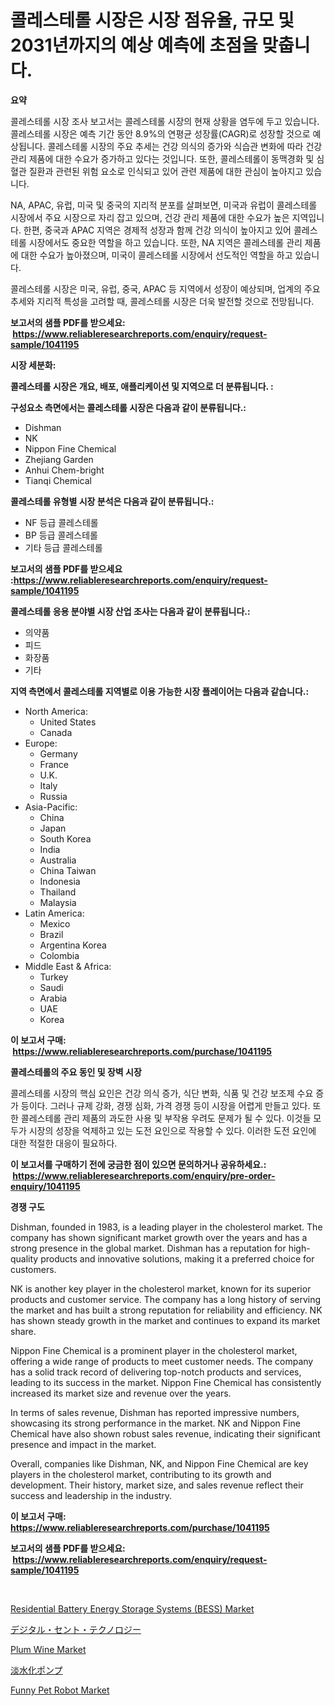 <p><h1>콜레스테롤 시장은 시장 점유율, 규모 및 2031년까지의 예상 예측에 초점을 맞춥니다.</h1></p><p><strong>요약</strong></p>
<p><p>콜레스테롤 시장 조사 보고서는 콜레스테롤 시장의 현재 상황을 염두에 두고 있습니다. 콜레스테롤 시장은 예측 기간 동안 8.9%의 연평균 성장률(CAGR)로 성장할 것으로 예상됩니다. 콜레스테롤 시장의 주요 추세는 건강 의식의 증가와 식습관 변화에 따라 건강 관리 제품에 대한 수요가 증가하고 있다는 것입니다. 또한, 콜레스테롤이 동맥경화 및 심혈관 질환과 관련된 위험 요소로 인식되고 있어 관련 제품에 대한 관심이 높아지고 있습니다.</p><p>NA, APAC, 유럽, 미국 및 중국의 지리적 분포를 살펴보면, 미국과 유럽이 콜레스테롤 시장에서 주요 시장으로 자리 잡고 있으며, 건강 관리 제품에 대한 수요가 높은 지역입니다. 한편, 중국과 APAC 지역은 경제적 성장과 함께 건강 의식이 높아지고 있어 콜레스테롤 시장에서도 중요한 역할을 하고 있습니다. 또한, NA 지역은 콜레스테롤 관리 제품에 대한 수요가 높아졌으며, 미국이 콜레스테롤 시장에서 선도적인 역할을 하고 있습니다.</p><p>콜레스테롤 시장은 미국, 유럽, 중국, APAC 등 지역에서 성장이 예상되며, 업계의 주요 추세와 지리적 특성을 고려할 때, 콜레스테롤 시장은 더욱 발전할 것으로 전망됩니다.</p></p>
<p><strong>보고서의 샘플 PDF를 받으세요: &nbsp;<a href="https://www.reliableresearchreports.com/enquiry/request-sample/1041195">https://www.reliableresearchreports.com/enquiry/request-sample/1041195</a></strong></p>
<p><strong>시장 세분화:</strong></p>
<p><strong> 콜레스테롤 시장은 개요, 배포, 애플리케이션 및 지역으로 더 분류됩니다. :</strong></p>
<p><strong>구성요소 측면에서는 콜레스테롤 시장은 다음과 같이 분류됩니다.:</strong></p>
<p><ul><li>Dishman</li><li>NK</li><li>Nippon Fine Chemical</li><li>Zhejiang Garden</li><li>Anhui Chem-bright</li><li>Tianqi Chemical</li></ul></p>
<p><strong> 콜레스테롤 유형별 시장 분석은 다음과 같이 분류됩니다.:</strong></p>
<p><ul><li>NF 등급 콜레스테롤</li><li>BP 등급 콜레스테롤</li><li>기타 등급 콜레스테롤</li></ul></p>
<p><strong>보고서의 샘플 PDF를 받으세요 :<a href="https://www.reliableresearchreports.com/enquiry/request-sample/1041195">https://www.reliableresearchreports.com/enquiry/request-sample/1041195</a></strong></p>
<p><strong> 콜레스테롤 응용 분야별 시장 산업 조사는 다음과 같이 분류됩니다.:</strong></p>
<p><ul><li>의약품</li><li>피드</li><li>화장품</li><li>기타</li></ul></p>
<p><strong>지역 측면에서 콜레스테롤 지역별로 이용 가능한 시장 플레이어는 다음과 같습니다.:</strong></p>
<p><ul>
    <li>
        North America:
        <ul>
            <li>United States</li>
            <li>Canada</li>
        </ul>
    </li>
    <li>
        Europe:
        <ul>
            <li>Germany</li>
            <li>France</li>
            <li>U.K.</li>
            <li>Italy</li>
            <li>Russia</li>
        </ul>
    </li>
    <li>
        Asia-Pacific:
        <ul>
            <li>China</li>
            <li>Japan</li>
            <li>South Korea</li>
            <li>India</li>
            <li>Australia</li>
            <li>China Taiwan</li>
            <li>Indonesia</li>
            <li>Thailand</li>
            <li>Malaysia</li>
        </ul>
    </li>
    <li>
        Latin America:
        <ul>
            <li>Mexico</li>
            <li>Brazil</li>
            <li>Argentina Korea</li>
            <li>Colombia</li>
        </ul>
    </li>
    <li>
        Middle East & Africa:
        <ul>
            <li>Turkey</li>
            <li>Saudi</li>
            <li>Arabia</li>
            <li>UAE</li>
            <li>Korea</li>
        </ul>
    </li>
    </ul></p>
<p><strong>이 보고서 구매: &nbsp;<a href="https://www.reliableresearchreports.com/purchase/1041195">https://www.reliableresearchreports.com/purchase/1041195</a></strong></p>
<p><strong>콜레스테롤의 주요 동인 및 장벽 시장</strong></p>
<p><p>콜레스테롤 시장의 핵심 요인은 건강 의식 증가, 식단 변화, 식품 및 건강 보조제 수요 증가 등이다. 그러나 규제 강화, 경쟁 심화, 가격 경쟁 등이 시장을 어렵게 만들고 있다. 또한 콜레스테롤 관리 제품의 과도한 사용 및 부작용 우려도 문제가 될 수 있다. 이것들 모두가 시장의 성장을 억제하고 있는 도전 요인으로 작용할 수 있다. 이러한 도전 요인에 대한 적절한 대응이 필요하다.</p></p>
<p><strong>이 보고서를 구매하기 전에 궁금한 점이 있으면 문의하거나 공유하세요.: &nbsp;<a href="https://www.reliableresearchreports.com/enquiry/pre-order-enquiry/1041195">https://www.reliableresearchreports.com/enquiry/pre-order-enquiry/1041195</a></strong></p>
<p><strong>경쟁 구도</strong></p>
<p><p>Dishman, founded in 1983, is a leading player in the cholesterol market. The company has shown significant market growth over the years and has a strong presence in the global market. Dishman has a reputation for high-quality products and innovative solutions, making it a preferred choice for customers.</p><p>NK is another key player in the cholesterol market, known for its superior products and customer service. The company has a long history of serving the market and has built a strong reputation for reliability and efficiency. NK has shown steady growth in the market and continues to expand its market share.</p><p>Nippon Fine Chemical is a prominent player in the cholesterol market, offering a wide range of products to meet customer needs. The company has a solid track record of delivering top-notch products and services, leading to its success in the market. Nippon Fine Chemical has consistently increased its market size and revenue over the years.</p><p>In terms of sales revenue, Dishman has reported impressive numbers, showcasing its strong performance in the market. NK and Nippon Fine Chemical have also shown robust sales revenue, indicating their significant presence and impact in the market.</p><p>Overall, companies like Dishman, NK, and Nippon Fine Chemical are key players in the cholesterol market, contributing to its growth and development. Their history, market size, and sales revenue reflect their success and leadership in the industry.</p></p>
<p><strong>이 보고서 구매: &nbsp; <a href="https://www.reliableresearchreports.com/purchase/1041195">https://www.reliableresearchreports.com/purchase/1041195</a></strong></p>
<p><strong>보고서의 샘플 PDF를 받으세요: &nbsp;<a href="https://www.reliableresearchreports.com/enquiry/request-sample/1041195">https://www.reliableresearchreports.com/enquiry/request-sample/1041195</a></strong><strong></strong></p>
<p>&nbsp;</p>
<p><p><a href="https://view.publitas.com/reportprime-1/residential-battery-energy-storage-systems-bess-market-size-growth-and-forecast-from-2024-2031/">Residential Battery Energy Storage Systems (BESS) Market</a></p><p><a href="https://github.com/bevdtkn4419963/Market-Research-Report-List-1/blob/main/5725443189816.md">デジタル・セント・テクノロジー</a></p><p><a href="https://noble-drawer-34c.notion.site/Plum-Wine-Market-A-Comprehensive-Report-of-its-Market-Share-Growth-Trends-2024-2031-b713fdb0873144509fb95457de3da339">Plum Wine Market</a></p><p><a href="https://github.com/lababdou/Market-Research-Report-List-2/blob/main/1942210189815.md">淡水化ポンプ</a></p><p><a href="https://issuu.com/reportprime-2/docs/funny-pet-robot-market-size-2030.pptx">Funny Pet Robot Market</a></p></p>